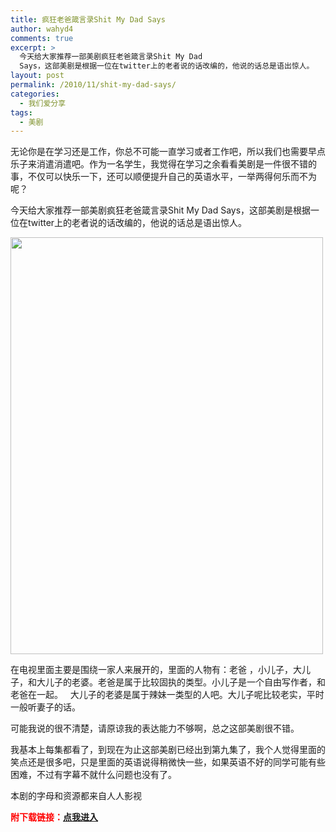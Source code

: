 ```yaml
---
title: 疯狂老爸箴言录Shit My Dad Says
author: wahyd4
comments: true
excerpt: >
  今天给大家推荐一部美剧疯狂老爸箴言录Shit My Dad
  Says，这部美剧是根据一位在twitter上的老者说的话改编的，他说的话总是语出惊人。
layout: post
permalink: /2010/11/shit-my-dad-says/
categories:
  - 我们爱分享
tags:
  - 美剧
---
```

无论你是在学习还是工作，你总不可能一直学习或者工作吧，所以我们也需要早点乐子来消遣消遣吧。作为一名学生，我觉得在学习之余看看美剧是一件很不错的事，不仅可以快乐一下，还可以顺便提升自己的英语水平，一举两得何乐而不为呢？

今天给大家推荐一部美剧疯狂老爸箴言录Shit My Dad Says，这部美剧是根据一位在twitter上的老者说的话改编的，他说的话总是语出惊人。

[<img class="aligncenter size-full wp-image-951" title="11-24-1_conew1" src="/images/2010/11/11-24-1_conew1.jpg" alt="" width="500" height="667" />][1]

在电视里面主要是围绕一家人来展开的，里面的人物有：老爸 ，小儿子，大儿子，和大儿子的老婆。老爸是属于比较固执的类型。小儿子是一个自由写作者，和老爸在一起。   大儿子的老婆是属于辣妹一类型的人吧。大儿子呢比较老实，平时一般听妻子的话。

可能我说的很不清楚，请原谅我的表达能力不够啊，总之这部美剧很不错。

我基本上每集都看了，到现在为止这部美剧已经出到第九集了，我个人觉得里面的笑点还是很多吧，只是里面的英语说得稍微快一些，如果英语不好的同学可能有些困难，不过有字幕不就什么问题也没有了。

本剧的字母和资源都来自人人影视

<span style="color: #ff0000;"><strong>附下载链接：<a href="http://yyets.net/showresource-juji-652.html" target="_blank">点我进入</a></strong></span>

 [1]: /images/2010/11/11-24-1_conew1.jpg
